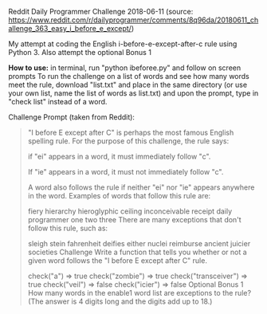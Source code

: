 Reddit Daily Programmer Challenge 2018-06-11
(source: https://www.reddit.com/r/dailyprogrammer/comments/8q96da/20180611_challenge_363_easy_i_before_e_except/)

My attempt at coding the English i-before-e-except-after-c rule using Python 3. Also attempt the optional Bonus 1

**How to use:**
in terminal, run "python ibeforee.py" and follow on screen prompts
To run the challenge on a list of words and see how many words meet the rule, download "list.txt" and place in the same directory (or use your own list, name the list of words as list.txt) and upon the prompt, type in "check list" instead of a word.

Challenge Prompt (taken from Reddit):
>"I before E except after C" is perhaps the most famous English spelling rule. For the purpose of this challenge, the rule says:
>
>if "ei" appears in a word, it must immediately follow "c".
>
>If "ie" appears in a word, it must not immediately follow "c".
>
>A word also follows the rule if neither "ei" nor "ie" appears anywhere in the word. Examples of words that follow this rule are:
>
>fiery hierarchy hieroglyphic
>ceiling inconceivable receipt
>daily programmer one two three
>There are many exceptions that don't follow this rule, such as:
>
>sleigh stein fahrenheit
>deifies either nuclei reimburse
>ancient juicier societies
>Challenge
>Write a function that tells you whether or not a given word follows the "I before E except after C" rule.
>
>check("a") => true
>check("zombie") => true
>check("transceiver") => true
>check("veil") => false
>check("icier") => false
>Optional Bonus 1
>How many words in the enable1 word list are exceptions to the rule? (The answer is 4 digits long and the digits add up to 18.)
